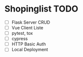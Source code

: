 # Shopinglist TODO

* [ ] Flask Server CRUD
* [ ] Vue Client Liste
* [ ] pytest, tox
* [ ] cypress
* [ ] HTTP Basic Auth
* [ ] Local Deployment